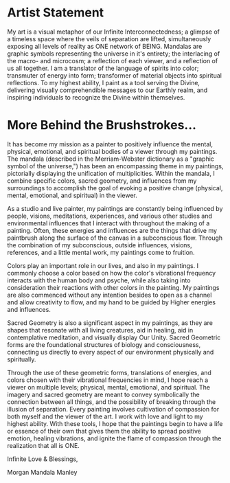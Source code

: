 # Artist Statement

My art is a visual metaphor of our Infinite Interconnectedness; a glimpse of a timeless space where the veils of separation are lifted, simultaneously exposing all levels of reality as ONE network of BEING. Mandalas are graphic symbols representing the universe in it's entirety; the interlacing of the macro- and microcosm; a reflection of each viewer, and a reflection of us all together. I am a translator of the language of spirits into color; transmuter of energy into form; transformer of material objects into spiritual reflections. To my highest ability, I paint as a tool serving the Divine, delivering visually comprehendible messages to our Earthly realm, and inspiring individuals to recognize the Divine within themselves.

# More Behind the Brushstrokes...

It has become my mission as a painter to positively influence the mental, physical, emotional, and spiritual bodies of a viewer through my paintings. The mandala (described in the Merriam-Webster dictionary as a "graphic symbol of the universe,") has been an encompassing theme in my paintings, pictorially displaying the unification of multiplicities. Within the mandala, I combine specific colors, sacred geometry, and influences from my surroundings to accomplish the goal of evoking a positive change (physical, mental, emotional, and spiritual) in the viewer.

As a studio and live painter, my paintings are constantly being influenced by people, visions, meditations, experiences, and various other studies and environmental influences that I interact with throughout the making of a painting. Often, these energies and influences are the things that drive my paintbrush along the surface of the canvas in a subconscious flow. Through the combination of my subconscious, outside influences, visions, references, and a little mental work, my paintings come to fruition.

Colors play an important role in our lives, and also in my paintings.  I commonly choose a color based on how the color's vibrational frequency interacts with the human body and psyche, while also taking into consideration their reactions with other colors in the painting. My paintings are also commenced without any intention besides to open as a channel and allow creativity to flow, and my hand to be guided by Higher energies and influences.

Sacred Geometry is also a significant aspect in my paintings, as they are shapes that resonate with all living creatures, aid in healing, aid in contemplative meditation, and visually display Our Unity. Sacred Geometric forms are the foundational structures of biology and consciousness, connecting us directly to every aspect of our environment physically and spiritually.

Through the use of these geometric forms, translations of energies, and colors chosen with their vibrational frequencies in mind, I hope reach a viewer on multiple levels; physical, mental, emotional, and spiritual. The imagery and sacred geometry are meant to convey symbolically the connection between all things, and the possibility of breaking through the illusion of separation. Every painting involves cultivation of compassion for both myself and the viewer of the art. I work with love and light to my highest ability. With these tools, I hope that the paintings begin to have a life or essence of their own that gives them the ability to spread positive emotion, healing vibrations, and ignite the flame of compassion through the realization that all is ONE.

Infinite Love & Blessings,

Morgan Mandala Manley
